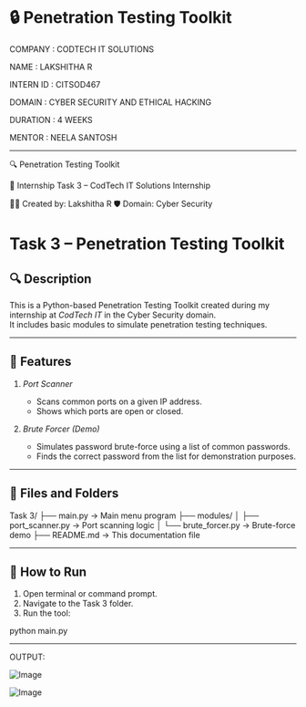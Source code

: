 # 🔒 Penetration Testing Toolkit

COMPANY : CODTECH IT SOLUTIONS

NAME : LAKSHITHA R

INTERN ID : CITSOD467

DOMAIN : CYBER SECURITY AND ETHICAL HACKING

DURATION : 4 WEEKS

MENTOR : NEELA SANTOSH

---

🔍 Penetration Testing Toolkit

📝 Internship Task 3 – CodTech IT Solutions Internship

👩‍💻 Created by: Lakshitha R
🛡 Domain: Cyber Security

# Task 3 – Penetration Testing Toolkit

## 🔍 Description
This is a Python-based Penetration Testing Toolkit created during my internship at *CodTech IT* in the Cyber Security domain.  
It includes basic modules to simulate penetration testing techniques.

---

## 🧰 Features

1. *Port Scanner*
   - Scans common ports on a given IP address.
   - Shows which ports are open or closed.

2. *Brute Forcer (Demo)*
   - Simulates password brute-force using a list of common passwords.
   - Finds the correct password from the list for demonstration purposes.

---

## 📁 Files and Folders

Task 3/ ├── main.py               → Main menu program ├── modules/ │   ├── port_scanner.py   → Port scanning logic │   └── brute_forcer.py   → Brute-force demo ├── README.md             → This documentation file

---

## 🚀 How to Run

1. Open terminal or command prompt.
2. Navigate to the Task 3 folder.
3. Run the tool:

python main.py

---


OUTPUT:

![Image](https://github.com/user-attachments/assets/733cab3c-1a23-42c6-a807-d8a61072bc7b)

![Image](https://github.com/user-attachments/assets/96ce8c39-a400-43dd-953e-1e9bffae7fed)
